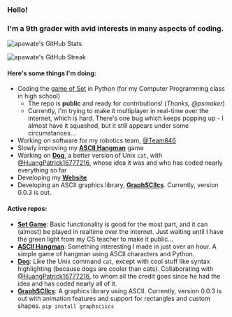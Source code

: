 ### Hello!

### I'm a 9th grader with avid interests in many aspects of coding.

![apawate's GitHub Stats](https://github-readme-stats.vercel.app/api?username=apawate&show_icons=true)

![apawate's GitHub Streak](https://github-readme-streak-stats.herokuapp.com/?user=apawate)



#### Here's some things I'm doing:
  - Coding the [game of Set](https://github.com/apawate/Python3-Set-Game-2021) in Python (for my Computer Programming class in high school)
    - The repo is **public** and ready for contributions! (_Thanks, @psmaker_)
    - Currently, I'm trying to make it multiplayer in real-time over the internet, which is hard. There's one bug which keeps popping up - I almost have it squashed, but it still appears under some circumstances...
  - Working on software for my robotics team, [@Team846](https://github.com/Team846) 
  - Slowly improving my [**ASCII Hangman**](https://github.com/apawate/ascii-hangman) game
  - Working on [**Dog**](https://github.com/HuangPatrick16777216/dog), a better version of Unix `cat`, with [@HuangPatrick16777216](https://github.com/HuangPatrick16777216), whose idea it was and who has coded nearly everything so far
  - Developing my [**Website**](https://apawate.github.io)
  - Developing an ASCII graphics library, [**GraphSCIIcs**](https://github.com/apawate/graphsciics). Currently, version 0.0.3 is out. 

#### Active repos:
  - [**Set Game**](https://github.com/apawate/Python3-Set-Game-2021): Basic functionality is good for the most part, and it can (almost) be played in realtime over the internet. Just waiting until I have the green light from my CS teacher to make it public...
  - [**ASCII Hangman**](https://github.com/apawate/ascii-hangman): Something interesting I made in just over an hour. A simple game of hangman using ASCII characters and Python. 
  - [**Dog**](https://github.com/HuangPatrick16777216/dog): Like the Unix command `cat`, except with cool stuff like syntax highlighting (because dogs are cooler than cats). Collaborating with [@HuangPatrick16777216](https://github.com/HuangPatrick16777216), to whom all the credit goes since he had the idea and has coded nearly all of it.
  - [**GraphSCIIcs**](https://github.com/apawate/graphsciics): A graphics library using ASCII. Currently, version 0.0.3 is out with animation features and support for rectangles and custom shapes. `pip install graphsciics`


